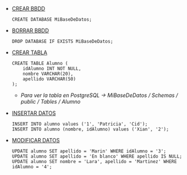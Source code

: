 - [CREAR BBDD]()
	~~~~
 	CREATE DATABASE MiBaseDeDatos;
 	~~~~
- [BORRAR BBDD]()
 	~~~~
 	DROP DATABASE IF EXISTS MiBaseDeDatos;
 	~~~~

 - [CREAR TABLA]()
	~~~
	CREATE TABLE Alumno (
 		idAlumno INT NOT NULL,
 		nombre VARCHAR(20),
 		apellido VARCHAR(50)
 	);
	~~~
   	- *Para ver la tabla en PostgreSQL -> MiBaseDeDatos / Schemas / public / Tables / Alumno*
- [INSERTAR DATOS]()
  	~~~~
	INSERT INTO alumno values ('1', 'Patricia', 'Cid');
	INSERT INTO alumno (nombre, idAlumno) values ('Xian', '2');
   	~~~~
- [MODIFICAR DATOS]()
  	~~~~
	UPDATE alumno SET apellido = 'Marin' WHERE idAlumno = '3';
   UPDATE alumno SET apellido = 'En blanco' WHERE apellido IS NULL;
   UPDATE alumno SET nombre = 'Lara', apellido = 'Martinez' WHERE idAlumno = '4';
   	~~~~

